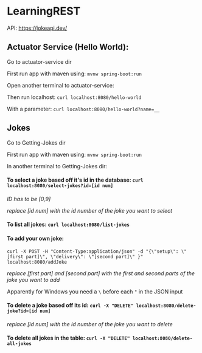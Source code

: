 # LearningREST

API: https://jokeapi.dev/

## Actuator Service (Hello World):

Go to actuator-service dir

First run app with maven using: `mvnw spring-boot:run`

Open another terminal to actuator-service:

Then run localhost: `curl localhost:8080/hello-world`

With a parameter: `curl localhost:8080/hello-world?name=__`

## Jokes
Go to Getting-Jokes dir

First run app with maven using: `mvnw spring-boot:run`

In another terminal to Getting-Jokes dir:

#### To select a joke based off it's id in the database: `curl localhost:8080/select-jokes?id=[id num]`

*ID has to be [0,9]*

*replace [id num] with the id number of the joke you want to select*

#### To list all jokes: `curl localhost:8080/list-jokes`

#### To add your own joke:
`curl -X POST -H "Content-Type:application/json" -d "{\"setup\": \"[first part]\", \"delivery\": \"[second part]\" }" localhost:8080/addJoke`

*replace [first part] and [second part] with the first and second parts of the joke you want to add*

Apparently for Windows you need a `\` before each `"` in the JSON input

#### To delete a joke based off its id: `curl -X "DELETE" localhost:8080/delete-joke?id=[id num]`

*replace [id num] with the id number of the joke you want to delete*

#### To delete all jokes in the table: `curl -X "DELETE" localhost:8080/delete-all-jokes`
